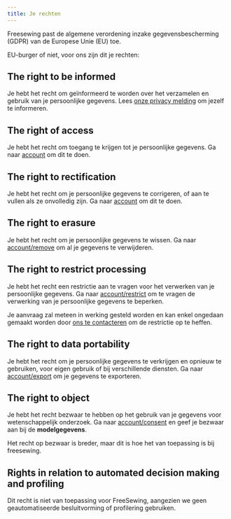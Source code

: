 ```yaml
---
title: Je rechten
---
```


Freesewing past de algemene verordening inzake gegevensbescherming (GDPR) van de Europese Unie (EU) toe.

EU-burger of niet, voor ons zijn dit je rechten:

## The right to be informed

Je hebt het recht om geïnformeerd te worden over het verzamelen en gebruik van je persoonlijke gegevens. Lees [onze privacy melding](/docs/about/privacy) om jezelf te informeren.

## The right of access

Je hebt het recht om toegang te krijgen tot je persoonlijke gegevens. Ga naar [account](/account) om dit te doen.

## The right to rectification

Je hebt het recht om je persoonlijke gegevens te corrigeren, of aan te vullen als ze onvolledig zijn. Ga naar [account](/account) om dit te doen.

## The right to erasure

Je hebt het recht om je persoonlijke gegevens te wissen. Ga naar [account/remove](/account/remove) om al je gegevens te verwijderen.

## The right to restrict processing

Je hebt het recht een restrictie aan te vragen voor het verwerken van je persoonlijke gegevens. Ga naar [account/restrict](/account/restrict) om te vragen de verwerking van je persoonlijke gegevens te beperken.

<Warning>

Je aanvraag zal meteen in werking gesteld worden en kan enkel ongedaan gemaakt worden door [ons te contacteren](/contact) om de restrictie op te heffen.

</Warning>

## The right to data portability

Je hebt het recht om je persoonlijke gegevens te verkrijgen en opnieuw te gebruiken, voor eigen gebruik of bij verschillende diensten. Ga naar [account/export](/account/export) om je gegevens te exporteren.

## The right to object

Je hebt het recht bezwaar te hebben op het gebruik van je gegevens voor wetenschappelijk onderzoek. Ga naar [account/consent](/account/consent) en geef je bezwaar aan bij de **modelgegevens**.

<Note>

Het recht op bezwaar is breder, maar dit is hoe het van toepassing is bij freesewing.

</Note>

## Rights in relation to automated decision making and profiling

Dit recht is niet van toepassing voor FreeSewing, aangezien we geen geautomatiseerde besluitvorming of profilering gebruiken.
